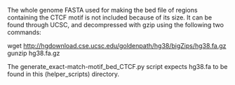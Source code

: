The whole genome FASTA used for making the bed file of regions containing the CTCF motif is not included because of its size. It can be found through UCSC, and decompressed with gzip using the following two commands:

wget http://hgdownload.cse.ucsc.edu/goldenpath/hg38/bigZips/hg38.fa.gz
gunzip hg38.fa.gz

The generate_exact-match-motif_bed_CTCF.py script expects hg38.fa to be found in this (helper_scripts) directory.
